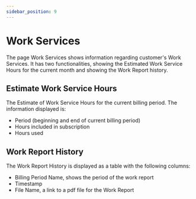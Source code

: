 ```yaml
---
sidebar_position: 9
---
```


# Work Services

The page Work Services shows information regarding customer's Work Services.
It has two functionalities, showing the Estimated Work Service Hours for the current month and showing the Work Report history.

## Estimate Work Service Hours

The Estimate of Work Service Hours for the current billing period.
The information displayed is:

- Period (beginning and end of current billing period)
- Hours included in subscription
- Hours used

## Work Report History

The Work Report History is displayed as a table with the following columns:

- Billing Period Name, shows the period of the work report
- Timestamp
- File Name, a link to a pdf file for the Work Report
  